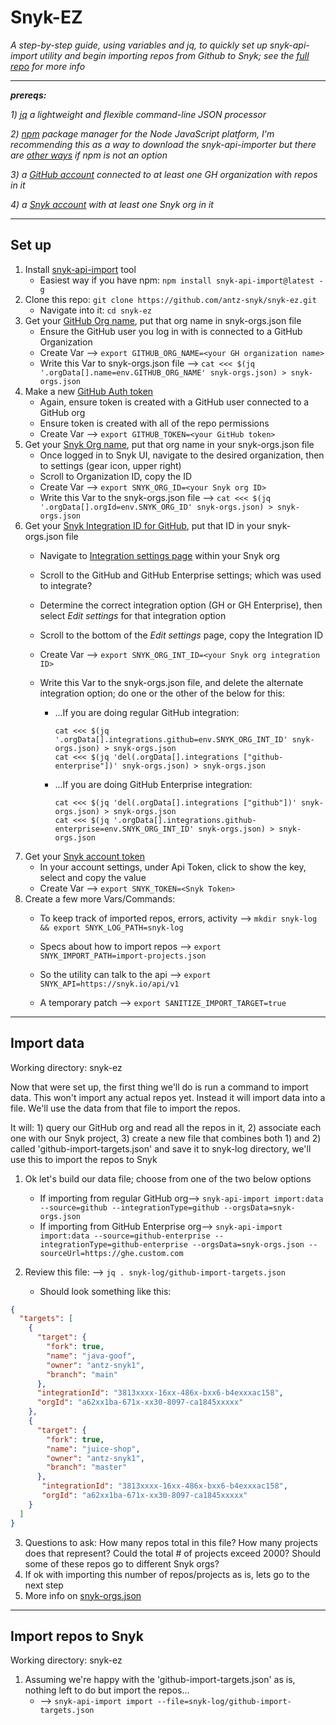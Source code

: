 # Snyk-EZ

*A step-by-step guide, using variables and jq, to quickly set up snyk-api-import utility and begin importing repos from Github to Snyk; see the [full repo](https://github.com/snyk-tech-services/snyk-api-import) for more info*

---
***prereqs:*** 

*1) [jq](https://stedolan.github.io/jq/download/) a lightweight and flexible command-line JSON processor*

*2) [npm](https://docs.npmjs.com/downloading-and-installing-node-js-and-npm) package manager for the Node JavaScript platform, I'm recommending this as a way to download the snyk-api-importer but there are [other ways](https://github.com/snyk-tech-services/snyk-api-import#installation) if npm is not an option* 

*3) a [GitHub account](https://github.com/login) connected to at least one GH organization with repos in it*

*4) a [Snyk account](https://app.snyk.io/login?cta=login&loc=nav&page=homepage) with at least one Snyk org in it*

---
## Set up

1. Install [snyk-api-import](https://github.com/snyk-tech-services/snyk-api-import#installation) tool
   - Easiest way if you have npm: `npm install snyk-api-import@latest -g`
2. Clone this repo: `git clone https://github.com/antz-snyk/snyk-ez.git`
   - Navigate into it: `cd snyk-ez`
3. Get your [GitHub Org name](https://github.com/settings/organizations), put that org name in snyk-orgs.json file
   - Ensure the GitHub user you log in with is connected to a GitHub Organization
   - Create Var --> `export GITHUB_ORG_NAME=<your GH organization name>`
   - Write this Var to snyk-orgs.json file --> `cat <<< $(jq '.orgData[].name=env.GITHUB_ORG_NAME' snyk-orgs.json) > snyk-orgs.json`
4. Make a new [GitHub Auth token](https://github.com/settings/tokens)
   - Again, ensure token is created with a GitHub user connected to a GitHub org
   - Ensure token is created with all of the repo permissions
   - Create Var --> `export GITHUB_TOKEN=<your GitHub token>`
5. Get your [Snyk Org name](https://app.snyk.io/org/importer-org/manage/settings), put that org name in your snyk-orgs.json file
   - Once logged in to Snyk UI, navigate to the desired organization, then to settings (gear icon, upper right)
   - Scroll to Organization ID, copy the ID
   - Create Var --> `export SNYK_ORG_ID=<your Snyk org ID>`
   - Write this Var to the snyk-orgs.json file --> `cat <<< $(jq '.orgData[].orgId=env.SNYK_ORG_ID' snyk-orgs.json) > snyk-orgs.json`
6. Get your [Snyk Integration ID for GitHub](https://app.snyk.io/org/importer-org/manage/integrations/), put that ID in your snyk-orgs.json file
   - Navigate to [Integration settings page](https://app.snyk.io/org/importer-org/manage/integrations) within your Snyk org
   - Scroll to the GitHub and GitHub Enterprise settings; which was used to integrate?
   - Determine the correct integration option (GH or GH Enterprise), then select *Edit settings* for that integration option
   - Scroll to the bottom of the *Edit settings* page, copy the Integration ID
   - Create Var --> `export SNYK_ORG_INT_ID=<your Snyk org integration ID>`
   - Write this Var to the snyk-orgs.json file, and delete the alternate integration option; do one or the other of the below for this:

       - ...If you are doing regular GitHub integration: 
            ```
            cat <<< $(jq '.orgData[].integrations.github=env.SNYK_ORG_INT_ID' snyk-orgs.json) > snyk-orgs.json
            cat <<< $(jq 'del(.orgData[].integrations ["github-enterprise"])' snyk-orgs.json) > snyk-orgs.json 
            ```
       - ...If you are doing GitHub Enterprise integration:
            ```
            cat <<< $(jq 'del(.orgData[].integrations ["github"])' snyk-orgs.json) > snyk-orgs.json
            cat <<< $(jq '.orgData[].integrations.github-enterprise=env.SNYK_ORG_INT_ID' snyk-orgs.json) > snyk-orgs.json
            ```
7. Get your [Snyk account token](https://app.snyk.io/account)
   - In your account settings, under Api Token, click to show the key, select and copy the value
   - Create Var --> `export SNYK_TOKEN=<Snyk Token>`
8. Create a few more Vars/Commands:
   - To keep track of imported repos, errors, activity --> `mkdir snyk-log && export SNYK_LOG_PATH=snyk-log`

   - Specs about how to import repos --> `export SNYK_IMPORT_PATH=import-projects.json`

   - So the utility can talk to the api --> `export SNYK_API=https://snyk.io/api/v1`

   - A temporary patch --> `export SANITIZE_IMPORT_TARGET=true`

---

## Import data

Working directory: snyk-ez

Now that were set up, the first thing we'll do is run a command to import data. This won't import any actual repos yet. Instead it will import data into a file. We'll use the data from that file to import the repos.

It will: 1) query our GitHub org and read all the repos in it, 2) associate each one with our Snyk project, 3) create a new file that combines both 1) and 2) called 'github-import-targets.json' and save it to snyk-log directory, we'll use this to import the repos to Snyk

1. Ok let's build our data file; choose from one of the two below options

   - If importing from regular GitHub org--> `snyk-api-import import:data --source=github --integrationType=github --orgsData=snyk-orgs.json`
   - If importing from GitHub Enterprise org--> `snyk-api-import import:data --source=github-enterprise --integrationType=github-enterprise --orgsData=snyk-orgs.json --sourceUrl=https://ghe.custom.com`
2. Review this file: --> `jq . snyk-log/github-import-targets.json`
   - Should look something like this:
```json
{
  "targets": [
    {
      "target": {
        "fork": true,
        "name": "java-goof",
        "owner": "antz-snyk1",
        "branch": "main"
      },
      "integrationId": "3813xxxx-16xx-486x-bxx6-b4exxxac158",
      "orgId": "a62xx1ba-671x-xx30-8097-ca1845xxxxx"
    },
    {
      "target": {
        "fork": true,
        "name": "juice-shop",
        "owner": "antz-snyk1",
        "branch": "master"
      },
       "integrationId": "3813xxxx-16xx-486x-bxx6-b4exxxac158",
       "orgId": "a62xx1ba-671x-xx30-8097-ca1845xxxxx"
    }
  ]
}
```

3. Questions to ask: How many repos total in this file? How many projects does that represent? Could the total # of projects exceed 2000? Should some of these repos go to different Snyk orgs?
4. If ok with importing this number of repos/projects as is, lets go to the next step
5. More info on [snyk-orgs.json](https://github.com/snyk-tech-services/snyk-api-import/blob/master/docs/import-data.md#importdata)
---
## Import repos to Snyk

Working directory: snyk-ez

1. Assuming we're happy with the 'github-import-targets.json' as is, nothing left to do but import the repos...
   - --> `snyk-api-import import --file=snyk-log/github-import-targets.json`


